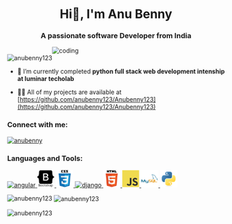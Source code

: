 <h1 align="center">Hi👋, I'm Anu Benny</h1>
<h3 align="center">A passionate software Developer from India</h3>
<img align="right" alt="coding" width="400" src="https://media.tenor.com/PP9v7VIs6R4AAAAd/scaler-create-impact.gif"
<p align="left"> <img src="https://komarev.com/ghpvc/?username=anubenny123&label=Profile%20views&color=0e75b6&style=flat" alt="anubenny123" /> </p>

- 🌱 I’m currently completed **python full stack web development intenship at luminar techolab**

- 👨‍💻 All of my projects are available at [https://github.com/anubenny123/Anubenny123](https://github.com/anubenny123/Anubenny123)

<h3 align="left">Connect with me:</h3>
<p align="left">
<a href="https://linkedin.com/in/anubenny" target="blank"><img align="center" src="https://raw.githubusercontent.com/rahuldkjain/github-profile-readme-generator/master/src/images/icons/Social/linked-in-alt.svg" alt="anubenny" height="30" width="40" /></a>
</p>

<h3 align="left">Languages and Tools:</h3>
<p align="left"> <a href="https://angular.io" target="_blank" rel="noreferrer"> <img src="https://angular.io/assets/images/logos/angular/angular.svg" alt="angular" width="40" height="40"/> </a> <a href="https://getbootstrap.com" target="_blank" rel="noreferrer"> <img src="https://raw.githubusercontent.com/devicons/devicon/master/icons/bootstrap/bootstrap-plain-wordmark.svg" alt="bootstrap" width="40" height="40"/> </a> <a href="https://www.w3schools.com/css/" target="_blank" rel="noreferrer"> <img src="https://raw.githubusercontent.com/devicons/devicon/master/icons/css3/css3-original-wordmark.svg" alt="css3" width="40" height="40"/> </a> <a href="https://www.djangoproject.com/" target="_blank" rel="noreferrer"> <img src="https://cdn.worldvectorlogo.com/logos/django.svg" alt="django" width="40" height="40"/> </a> <a href="https://www.w3.org/html/" target="_blank" rel="noreferrer"> <img src="https://raw.githubusercontent.com/devicons/devicon/master/icons/html5/html5-original-wordmark.svg" alt="html5" width="40" height="40"/> </a> <a href="https://developer.mozilla.org/en-US/docs/Web/JavaScript" target="_blank" rel="noreferrer"> <img src="https://raw.githubusercontent.com/devicons/devicon/master/icons/javascript/javascript-original.svg" alt="javascript" width="40" height="40"/> </a> <a href="https://www.mysql.com/" target="_blank" rel="noreferrer"> <img src="https://raw.githubusercontent.com/devicons/devicon/master/icons/mysql/mysql-original-wordmark.svg" alt="mysql" width="40" height="40"/> </a> <a href="https://www.python.org" target="_blank" rel="noreferrer"> <img src="https://raw.githubusercontent.com/devicons/devicon/master/icons/python/python-original.svg" alt="python" width="40" height="40"/> </a> </p>

<p><img align="left" src="https://github-readme-stats.vercel.app/api/top-langs?username=anubenny123&show_icons=true&locale=en&layout=compact" alt="anubenny123" /></p>

<p>&nbsp;<img align="center" src="https://github-readme-stats.vercel.app/api?username=anubenny123&show_icons=true&locale=en" alt="anubenny123" /></p>

<p><img align="center" src="https://github-readme-streak-stats.herokuapp.com/?user=anubenny123&" alt="anubenny123" /></p>
